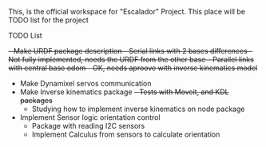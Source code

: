 This, is the official workspace for "Escalador" Project. This place will be TODO list for the project



TODO List

~~- Make URDF package description
    - Serial links with 2 bases differences
        - Not fully implemented, needs the URDF from the other base
    - Parallel links with central base odom
        - OK, needs aproove with inverse kinematics model~~
- Make Dynamixel servos communication
- Make Inverse kinematics package
    ~~- Tests with Moveit, and KDL packages~~
    - Studying how to implement inverse kinematics on node package
- Implement Sensor logic orientation control
    - Package with reading I2C sensors
    - Implement Calculus from sensors to calculate orientation
